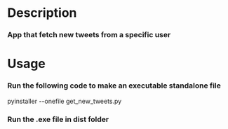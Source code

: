 # Description

### App that fetch new tweets from a specific user

# Usage

### Run the following code to make an executable standalone file

pyinstaller --onefile get_new_tweets.py

### Run the .exe file in dist folder
